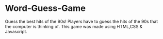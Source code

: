 # Word-Guess-Game
Guess the best hits of the 90s!
Players have to guess the hits of the 90s that the computer is thinking of. This game was made using HTML,CSS & Javascript.